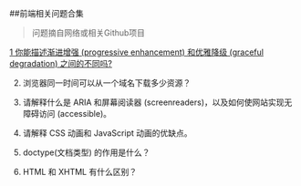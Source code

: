 ##前端相关问题合集
>问题摘自网络或相关Github项目

[1 你能描述渐进增强 (progressive enhancement) 和优雅降级 (graceful degradation) 之间的不同吗?](https://github.com/h5bp/Front-end-Developer-Interview-Questions/tree/master/Translations/Chinese#fun-questions)

2. 浏览器同一时间可以从一个域名下载多少资源？

3. 请解释什么是 ARIA 和屏幕阅读器 (screenreaders)，以及如何使网站实现无障碍访问 (accessible)。

4. 请解释 CSS 动画和 JavaScript 动画的优缺点。

5. doctype(文档类型) 的作用是什么？

6. HTML 和 XHTML 有什么区别？
